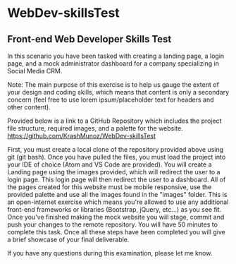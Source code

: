 # WebDev-skillsTest
## Front-end Web Developer Skills Test

In this scenario you have been tasked with creating a landing page, a login page, and a mock administrator dashboard for a company specializing in Social Media CRM.

Note: The main purpose of this exercise is to help us gauge the extent of your design and coding skills, which means that content is only a secondary concern (feel free to use lorem ipsum/placeholder text for headers and other content).

Provided below is a link to a GitHub Repository which includes the project file structure, required images, and a palette for the website.
https://github.com/KrashMunoz/WebDev-skillsTest

First, you must create a local clone of the repository provided above using git (git bash). Once you have pulled the files, you must load the project into your IDE of choice (Atom and VS Code are provided). You will create a Landing page using the images provided, which will redirect the user to a login page. This login page will then redirect the user to a dashboard. All of the pages created for this website must be mobile responsive, use the provided palette and use all the images found in the "images" folder. This is an open-internet exercise which means you're allowed to use any additional front-end frameworks or libraries (Bootstrap, jQuery, etc...) as you see fit. Once you've finished making the mock website you will stage, commit and push your changes to the remote repository. You will have 50 minutes to complete this task. Once all these steps have been completed you will give a brief showcase of your final deliverable.

If you have any questions during this examination, please let me know.
